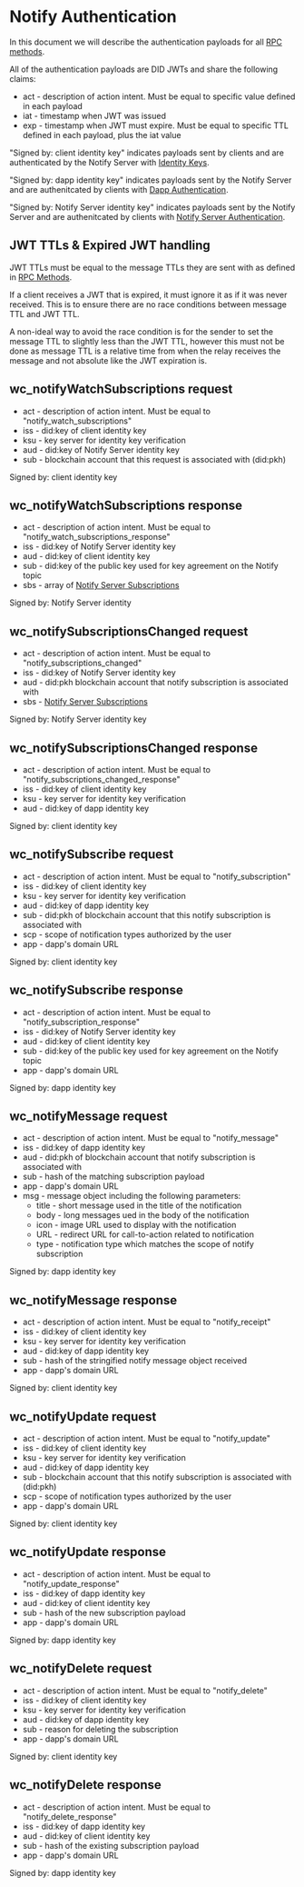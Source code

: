 # Notify Authentication

In this document we will describe the authentication payloads for all [RPC methods](./rpc-methods.md).

All of the authentication payloads are DID JWTs and share the following claims:

- act - description of action intent. Must be equal to specific value defined in each payload
- iat - timestamp when JWT was issued
- exp - timestamp when JWT must expire. Must be equal to specific TTL defined in each payload, plus the iat value

"Signed by: client identity key" indicates payloads sent by clients and are authenticated by the Notify Server with [Identity Keys](../../servers/keys/identity-keys).

"Signed by: dapp identity key" indicates payloads sent by the Notify Server and are authenitcated by clients with [Dapp Authentication](./dapp-authentication.md).

"Signed by: Notify Server identity key" indicates payloads sent by the Notify Server and are authenitcated by clients with [Notify Server Authentication](./notify-server-authentication.md).

## JWT TTLs & Expired JWT handling

JWT TTLs must be equal to the message TTLs they are sent with as defined in [RPC Methods](./rpc-methods.md).

If a client receives a JWT that is expired, it must ignore it as if it was never received. This is to ensure there are no race conditions between message TTL and JWT TTL.

A non-ideal way to avoid the race condition is for the sender to set the message TTL to slightly less than the JWT TTL, however this must not be done as message TTL is a relative time from when the relay receives the message and not absolute like the JWT expiration is.

## wc_notifyWatchSubscriptions request

- act - description of action intent. Must be equal to "notify_watch_subscriptions"
- iss - did:key of client identity key
- ksu - key server for identity key verification
- aud - did:key of Notify Server identity key
- sub - blockchain account that this request is associated with (did:pkh)

Signed by: client identity key

## wc_notifyWatchSubscriptions response

- act - description of action intent. Must be equal to "notify_watch_subscriptions_response"
- iss - did:key of Notify Server identity key
- aud - did:key of client identity key
- sub - did:key of the public key used for key agreement on the Notify topic
- sbs - array of [Notify Server Subscriptions](./data-structures.md#notify-server-subscriptions)

Signed by: Notify Server identity 

## wc_notifySubscriptionsChanged request

- act - description of action intent. Must be equal to "notify_subscriptions_changed"
- iss - did:key of Notify Server identity key
- aud - did:pkh blockchain account that notify subscription is associated with
- sbs - [Notify Server Subscriptions](./data-structures.md#notify-server-subscriptions)

Signed by: Notify Server identity key

## wc_notifySubscriptionsChanged response

- act - description of action intent. Must be equal to "notify_subscriptions_changed_response"
- iss - did:key of client identity key
- ksu - key server for identity key verification
- aud - did:key of dapp identity key

Signed by: client identity key

## wc_notifySubscribe request

- act - description of action intent. Must be equal to "notify_subscription"
- iss - did:key of client identity key
- ksu - key server for identity key verification
- aud - did:key of dapp identity key
- sub - did:pkh of blockchain account that this notify subscription is associated with
- scp - scope of notification types authorized by the user
- app - dapp's domain URL

Signed by: client identity key

## wc_notifySubscribe response

- act - description of action intent. Must be equal to "notify_subscription_response"
- iss - did:key of Notify Server identity key
- aud - did:key of client identity key
- sub - did:key of the public key used for key agreement on the Notify topic 
- app - dapp's domain URL

Signed by: dapp identity key

## wc_notifyMessage request

- act - description of action intent. Must be equal to "notify_message"
- iss - did:key of dapp identity key
- aud - did:pkh of blockchain account that notify subscription is associated with
- sub - hash of the matching subscription payload
- app - dapp's domain URL
- msg - message object including the following parameters:
    - title - short message used in the title of the notification
    - body - long messages ued in the body of the notification
    - icon - image URL used to display with the notification
    - URL -  redirect URL for call-to-action related to notification
    - type - notification type which matches the scope of notify subscription

Signed by: dapp identity key

## wc_notifyMessage response

- act - description of action intent. Must be equal to "notify_receipt"
- iss - did:key of client identity key
- ksu - key server for identity key verification
- aud - did:key of dapp identity key
- sub - hash of the stringified notify message object received
- app - dapp's domain URL

Signed by: client identity key

## wc_notifyUpdate request

- act - description of action intent. Must be equal to "notify_update"
- iss - did:key of client identity key
- ksu - key server for identity key verification
- aud - did:key of dapp identity key
- sub - blockchain account that this notify subscription is associated with (did:pkh)
- scp - scope of notification types authorized by the user
- app - dapp's domain URL

Signed by: client identity key

## wc_notifyUpdate response

- act - description of action intent. Must be equal to "notify_update_response"
- iss - did:key of dapp identity key
- aud - did:key of client identity key
- sub - hash of the new subscription payload
- app - dapp's domain URL

Signed by: dapp identity key

## wc_notifyDelete request

- act - description of action intent. Must be equal to "notify_delete"
- iss - did:key of client identity key
- ksu - key server for identity key verification
- aud - did:key of dapp identity key
- sub - reason for deleting the subscription
- app - dapp's domain URL

Signed by: client identity key

## wc_notifyDelete response

- act - description of action intent. Must be equal to "notify_delete_response"
- iss - did:key of dapp identity key
- aud - did:key of client identity key
- sub - hash of the existing subscription payload
- app - dapp's domain URL

Signed by: dapp identity key
